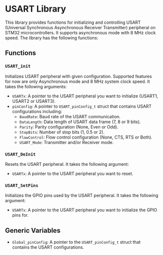 # USART Library

This library provides functions for initializing and controlling USART (Universal Synchronous Asynchronous Receiver Transmitter) peripheral on STM32 microcontrollers. It supports asynchronous mode with 8 MHz clock speed. The library has the following functions:

## Functions

### `USART_init`

Initializes USART peripheral with given configuration. Supported features for now are only Asynchronous mode and 8 MHz system clock speed. It takes the following arguments:
* `USARTx`: A pointer to the USART peripheral you want to initialize (USART1, USART2 or USART3).
* `pinConfig`: A pointer to `USART_pinConfig_t` struct that contains USART configurations including:
	* `BaudRate`: Baud rate of the USART communication.
	* `DataLength`: Data length of USART data frame (7, 8 or 9 bits).
	* `Parity`: Parity configuration (None, Even or Odd).
	* `StopBits`: Number of stop bits (1, 0.5 or 2).
	* `FlowControl`: Flow control configuration (None, CTS, RTS or Both).
	* `USART_Mode`: Transmitter and/or Receiver mode.

### `USART_DeInit`

Resets the USART peripheral. It takes the following argument:
* `USARTx`: A pointer to the USART peripheral you want to reset.

### `USART_SetPins`

Initializes the GPIO pins used by the USART peripheral. It takes the following argument:
* `USARTx`: A pointer to the USART peripheral you want to initialize the GPIO pins for.

## Generic Variables

* `Global_pinConfig`: A pointer to the `USART_pinConfig_t` struct that contains the USART configurations.